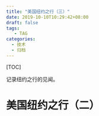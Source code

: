 ```yaml
---
title: "美国纽约之行（三）"
date: 2019-10-10T10:29:42+08:00
draft: false
tags: 
   - TAG
categories:
  - 技术
  - 归档
---
```


[TOC]

记录纽约之行的见闻。

<!--more-->

# 美国纽约之行（二）
